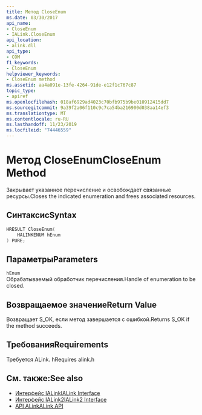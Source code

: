 ```yaml
---
title: Метод CloseEnum
ms.date: 03/30/2017
api_name:
- CloseEnum
- IALink.CloseEnum
api_location:
- alink.dll
api_type:
- COM
f1_keywords:
- CloseEnum
helpviewer_keywords:
- CloseEnum method
ms.assetid: aa4a091e-13fe-4264-91de-e12f1c767c87
topic_type:
- apiref
ms.openlocfilehash: 018af6929ad4023c70bfb975b9be010912415dd7
ms.sourcegitcommit: 9a39f2a06f110c9c7ca54ba216900d038aa14ef3
ms.translationtype: MT
ms.contentlocale: ru-RU
ms.lasthandoff: 11/23/2019
ms.locfileid: "74446559"
---
```

# <a name="closeenum-method"></a><span data-ttu-id="604cf-102">Метод CloseEnum</span><span class="sxs-lookup"><span data-stu-id="604cf-102">CloseEnum Method</span></span>
<span data-ttu-id="604cf-103">Закрывает указанное перечисление и освобождает связанные ресурсы.</span><span class="sxs-lookup"><span data-stu-id="604cf-103">Closes the indicated enumeration and frees associated resources.</span></span>  
  
## <a name="syntax"></a><span data-ttu-id="604cf-104">Синтаксис</span><span class="sxs-lookup"><span data-stu-id="604cf-104">Syntax</span></span>  
  
```cpp  
HRESULT CloseEnum(  
    HALINKENUM hEnum  
) PURE;  
```  
  
## <a name="parameters"></a><span data-ttu-id="604cf-105">Параметры</span><span class="sxs-lookup"><span data-stu-id="604cf-105">Parameters</span></span>  
 `hEnum`  
 <span data-ttu-id="604cf-106">Обрабатываемый обработчик перечисления.</span><span class="sxs-lookup"><span data-stu-id="604cf-106">Handle of enumeration to be closed.</span></span>  
  
## <a name="return-value"></a><span data-ttu-id="604cf-107">Возвращаемое значение</span><span class="sxs-lookup"><span data-stu-id="604cf-107">Return Value</span></span>  
 <span data-ttu-id="604cf-108">Возвращает S_OK, если метод завершается с ошибкой.</span><span class="sxs-lookup"><span data-stu-id="604cf-108">Returns S_OK if the method succeeds.</span></span>  
  
## <a name="requirements"></a><span data-ttu-id="604cf-109">Требования</span><span class="sxs-lookup"><span data-stu-id="604cf-109">Requirements</span></span>  
 <span data-ttu-id="604cf-110">Требуется ALink. h</span><span class="sxs-lookup"><span data-stu-id="604cf-110">Requires alink.h</span></span>  
  
## <a name="see-also"></a><span data-ttu-id="604cf-111">См. также:</span><span class="sxs-lookup"><span data-stu-id="604cf-111">See also</span></span>

- [<span data-ttu-id="604cf-112">Интерфейс IALink</span><span class="sxs-lookup"><span data-stu-id="604cf-112">IALink Interface</span></span>](ialink-interface.md)
- [<span data-ttu-id="604cf-113">Интерфейс IALink2</span><span class="sxs-lookup"><span data-stu-id="604cf-113">IALink2 Interface</span></span>](ialink2-interface.md)
- [<span data-ttu-id="604cf-114">API ALink</span><span class="sxs-lookup"><span data-stu-id="604cf-114">ALink API</span></span>](index.md)
